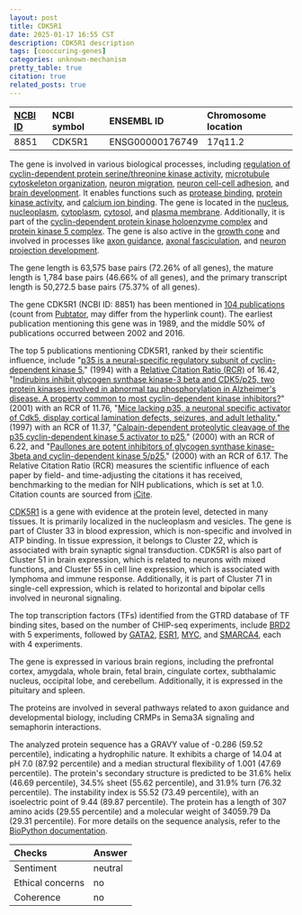 ```yaml
---
layout: post
title: CDK5R1
date: 2025-01-17 16:55 CST
description: CDK5R1 description
tags: [cooccuring-genes]
categories: unknown-mechanism
pretty_table: true
citation: true
related_posts: true
---
```




| [NCBI ID](https://www.ncbi.nlm.nih.gov/gene/8851) | NCBI symbol | ENSEMBL ID | Chromosome location |
| :-------- | :------- | :-------- | :------- |
| 8851  | CDK5R1 | ENSG00000176749 | 17q11.2 |



The gene is involved in various biological processes, including [regulation of cyclin-dependent protein serine/threonine kinase activity](https://amigo.geneontology.org/amigo/term/GO:0000079), [microtubule cytoskeleton organization](https://amigo.geneontology.org/amigo/term/GO:0000226), [neuron migration](https://amigo.geneontology.org/amigo/term/GO:0001764), [neuron cell-cell adhesion](https://amigo.geneontology.org/amigo/term/GO:0007158), and [brain development](https://amigo.geneontology.org/amigo/term/GO:0007420). It enables functions such as [protease binding](https://amigo.geneontology.org/amigo/term/GO:0002020), [protein kinase activity](https://amigo.geneontology.org/amigo/term/GO:0004672), and [calcium ion binding](https://amigo.geneontology.org/amigo/term/GO:0005509). The gene is located in the [nucleus](https://amigo.geneontology.org/amigo/term/GO:0005634), [nucleoplasm](https://amigo.geneontology.org/amigo/term/GO:0005654), [cytoplasm](https://amigo.geneontology.org/amigo/term/GO:0005737), [cytosol](https://amigo.geneontology.org/amigo/term/GO:0005829), and [plasma membrane](https://amigo.geneontology.org/amigo/term/GO:0005886). Additionally, it is part of the [cyclin-dependent protein kinase holoenzyme complex](https://amigo.geneontology.org/amigo/term/GO:0000307) and [protein kinase 5 complex](https://amigo.geneontology.org/amigo/term/GO:0016533). The gene is also active in the [growth cone](https://amigo.geneontology.org/amigo/term/GO:0030426) and involved in processes like [axon guidance](https://amigo.geneontology.org/amigo/term/GO:0007411), [axonal fasciculation](https://amigo.geneontology.org/amigo/term/GO:0007413), and [neuron projection development](https://amigo.geneontology.org/amigo/term/GO:0031175).


The gene length is 63,575 base pairs (72.26% of all genes), the mature length is 1,784 base pairs (46.66% of all genes), and the primary transcript length is 50,272.5 base pairs (75.37% of all genes).


The gene CDK5R1 (NCBI ID: 8851) has been mentioned in [104 publications](https://pubmed.ncbi.nlm.nih.gov/?term=%22CDK5R1%22) (count from [Pubtator](https://academic.oup.com/nar/article/47/W1/W587/5494727), may differ from the hyperlink count). The earliest publication mentioning this gene was in 1989, and the middle 50% of publications occurred between 2002 and 2016.


The top 5 publications mentioning CDK5R1, ranked by their scientific influence, include "[p35 is a neural-specific regulatory subunit of cyclin-dependent kinase 5.](https://pubmed.ncbi.nlm.nih.gov/8090221)" (1994) with a [Relative Citation Ratio (RCR)](https://journals.plos.org/plosbiology/article?id=10.1371/journal.pbio.1002541) of 16.42, "[Indirubins inhibit glycogen synthase kinase-3 beta and CDK5/p25, two protein kinases involved in abnormal tau phosphorylation in Alzheimer's disease. A property common to most cyclin-dependent kinase inhibitors?](https://pubmed.ncbi.nlm.nih.gov/11013232)" (2001) with an RCR of 11.76, "[Mice lacking p35, a neuronal specific activator of Cdk5, display cortical lamination defects, seizures, and adult lethality.](https://pubmed.ncbi.nlm.nih.gov/9010203)" (1997) with an RCR of 11.37, "[Calpain-dependent proteolytic cleavage of the p35 cyclin-dependent kinase 5 activator to p25.](https://pubmed.ncbi.nlm.nih.gov/10748088)" (2000) with an RCR of 6.22, and "[Paullones are potent inhibitors of glycogen synthase kinase-3beta and cyclin-dependent kinase 5/p25.](https://pubmed.ncbi.nlm.nih.gov/10998059)" (2000) with an RCR of 6.17. The Relative Citation Ratio (RCR) measures the scientific influence of each paper by field- and time-adjusting the citations it has received, benchmarking to the median for NIH publications, which is set at 1.0. Citation counts are sourced from [iCite](https://icite.od.nih.gov).


[CDK5R1](https://www.proteinatlas.org/ENSG00000176749-CDK5R1) is a gene with evidence at the protein level, detected in many tissues. It is primarily localized in the nucleoplasm and vesicles. The gene is part of Cluster 33 in blood expression, which is non-specific and involved in ATP binding. In tissue expression, it belongs to Cluster 22, which is associated with brain synaptic signal transduction. CDK5R1 is also part of Cluster 51 in brain expression, which is related to neurons with mixed functions, and Cluster 55 in cell line expression, which is associated with lymphoma and immune response. Additionally, it is part of Cluster 71 in single-cell expression, which is related to horizontal and bipolar cells involved in neuronal signaling.


The top transcription factors (TFs) identified from the GTRD database of TF binding sites, based on the number of CHIP-seq experiments, include [BRD2](https://www.ncbi.nlm.nih.gov/gene/6046) with 5 experiments, followed by [GATA2](https://www.ncbi.nlm.nih.gov/gene/2624), [ESR1](https://www.ncbi.nlm.nih.gov/gene/2099), [MYC](https://www.ncbi.nlm.nih.gov/gene/4609), and [SMARCA4](https://www.ncbi.nlm.nih.gov/gene/6597), each with 4 experiments.





The gene is expressed in various brain regions, including the prefrontal cortex, amygdala, whole brain, fetal brain, cingulate cortex, subthalamic nucleus, occipital lobe, and cerebellum. Additionally, it is expressed in the pituitary and spleen.


The proteins are involved in several pathways related to axon guidance and developmental biology, including CRMPs in Sema3A signaling and semaphorin interactions.



The analyzed protein sequence has a GRAVY value of -0.286 (59.52 percentile), indicating a hydrophilic nature. It exhibits a charge of 14.04 at pH 7.0 (87.92 percentile) and a median structural flexibility of 1.001 (47.69 percentile). The protein's secondary structure is predicted to be 31.6% helix (46.69 percentile), 34.5% sheet (55.62 percentile), and 31.9% turn (76.32 percentile). The instability index is 55.52 (73.49 percentile), with an isoelectric point of 9.44 (89.87 percentile). The protein has a length of 307 amino acids (29.55 percentile) and a molecular weight of 34059.79 Da (29.31 percentile). For more details on the sequence analysis, refer to the [BioPython documentation](https://biopython.org/docs/1.75/api/Bio.SeqUtils.ProtParam.html).





| Checks    | Answer |
| :-------- | :------- |
| Sentiment  | neutral   |
| Ethical concerns | no     |
| Coherence    | no    |